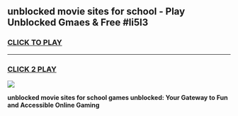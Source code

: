 
## unblocked movie sites for school - Play Unblocked Gmaes & Free #li5l3
<h3>
<a href="https://news.freeplayer.one?title=unblocked_movie_sites_for_school&ref=24F">CLICK TO PLAY</a></h3>
<hr>

<h3>
<a href="https://news.freeplayer.one?title=unblocked_movie_sites_for_school&ref=24F">CLICK 2 PLAY</a>
  
</h3>

<a href="https://news.freeplayer.one?title=unblocked_movie_sites_for_school&ref=24F/"><img src="https://clearcache.store/games.png"></a>


**unblocked movie sites for school games unblocked: Your Gateway to Fun and Accessible Online Gaming**
